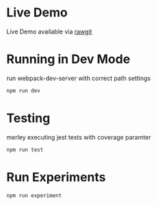 
# Live Demo
Live Demo available via [rawgit](https://rawgit.com/Hizoul/switd/master/webpackDist/app/ssr.html)

# Running in Dev Mode
run webpack-dev-server with correct path settings
```bash
npm run dev
```
# Testing
merley executing jest tests with coverage paramter
```bash
npm run test
```
# Run Experiments
```bash
npm run experiment
```